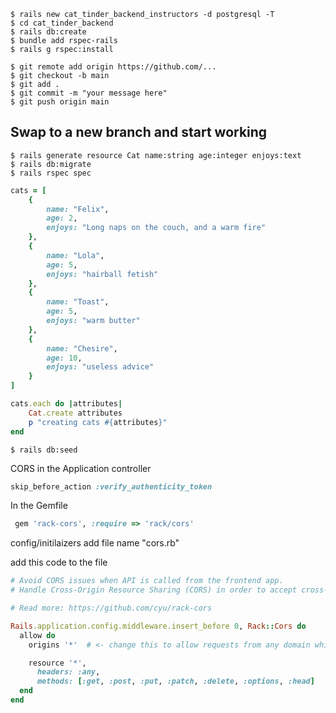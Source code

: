```
$ rails new cat_tinder_backend_instructors -d postgresql -T 
$ cd cat_tinder_backend
$ rails db:create
$ bundle add rspec-rails
$ rails g rspec:install

$ git remote add origin https://github.com/...
$ git checkout -b main
$ git add .
$ git commit -m "your message here"
$ git push origin main
```
## Swap to a new branch and start working

```
$ rails generate resource Cat name:string age:integer enjoys:text
$ rails db:migrate
$ rails rspec spec

```
<!-- just to make sure things didn't break -->

```ruby
cats = [
    {
        name: "Felix",
        age: 2,
        enjoys: "Long naps on the couch, and a warm fire"
    },
    {
        name: "Lola",
        age: 5,
        enjoys: "hairball fetish"
    },
    {
        name: "Toast",
        age: 5,
        enjoys: "warm butter"
    },
    {
        name: "Chesire",
        age: 10,
        enjoys: "useless advice"
    }
]

cats.each do |attributes|
    Cat.create attributes
    p "creating cats #{attributes}"
end
```
```
$ rails db:seed
```
CORS
 in the Application controller
 ```ruby
 skip_before_action :verify_authenticity_token
```
  
In the Gemfile

```ruby
 gem 'rack-cors', :require => 'rack/cors'
```

config/initilaizers add file name "cors.rb"

add this code to the file 
```ruby
# Avoid CORS issues when API is called from the frontend app.
# Handle Cross-Origin Resource Sharing (CORS) in order to accept cross-origin AJAX requests.

# Read more: https://github.com/cyu/rack-cors

Rails.application.config.middleware.insert_before 0, Rack::Cors do
  allow do
    origins '*'  # <- change this to allow requests from any domain while in development.

    resource '*',
      headers: :any,
      methods: [:get, :post, :put, :patch, :delete, :options, :head]
  end
end
```